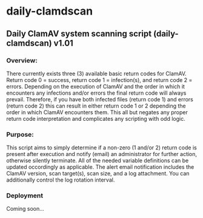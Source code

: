 # daily-clamdscan

<h2>Daily ClamAV system scanning script (daily-clamdscan) v1.01</h2>

<h3>Overview:</h3> 

There currently exists three (3) available basic return codes for ClamAV. Return code 0 = success, return code 1 = infection(s), and return code 2 = errors. Depending on the execution of ClamAV and the order in which it encounters any infections and/or errors the final return code will always prevail. Therefore, if you have both infected files (return code 1) and errors (return code 2) this can result in either return code 1 or 2 depending the order in which ClamAV encounters them. This all but negates any proper return code interpretation and complicates any scripting with odd logic.

<h3>Purpose:</h3> 

This script aims to simply determine if a non-zero (1 and/or 2) return code is present after execution and notify (email) an administrator for further action, otherwise silently terminate. All of the needed variable definitions can be updated occordingly as applicable. The alert email notification includes the ClamAV version, scan target(s), scan size, and a log attachment. You can additionally control the log rotation interval.

<h3>Deployment</h3>
Coming soon...
